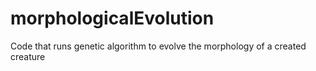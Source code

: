 # morphologicalEvolution
Code that runs genetic algorithm to evolve the morphology of a created creature 

